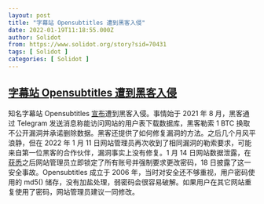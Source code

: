 ```yaml
---
layout: post
title: "字幕站 Opensubtitles 遭到黑客入侵"
date: 2022-01-19T11:18:55.000Z
author: Solidot
from: https://www.solidot.org/story?sid=70431
tags: [ Solidot ]
categories: [ Solidot ]
---
```

<!--1642591135000-->
[字幕站 Opensubtitles 遭到黑客入侵](https://www.solidot.org/story?sid=70431)
------

<div>
知名字幕站 Opensubtitles <a href="https://forum.opensubtitles.org/viewtopic.php?t=17685">宣布</a>遭到黑客入侵。事情始于 2021 年 8 月，黑客通过 Telegram 发送消息称能访问网站的用户表下载数据库，黑客勒索 1 BTC 换取不公开漏洞并承诺删除数据。黑客还提供了如何修复漏洞的方法。之后几个月风平浪静，但在 2022 年 1 月 11 日网站管理员再次收到了相同漏洞的勒索要求，可能来自第一位黑客的合作伙伴，漏洞事实上没有修复。1 月 14 日网站数据泄露，在<a href="https://forum.opensubtitles.org/viewtopic.php?p=46845#p46845">获悉</a>之后网站管理员立即锁定了所有账号并强制要求更改密码，18 日披露了这一安全事故。Opensubtitles 成立于 2006 年，当时对安全还不够重视，用户密码使用的 md5() 储存，没有加盐处理，弱密码会很容易破解。如果用户在其它网站重复使用了密码，网站管理员建议一同修改。
</div>
